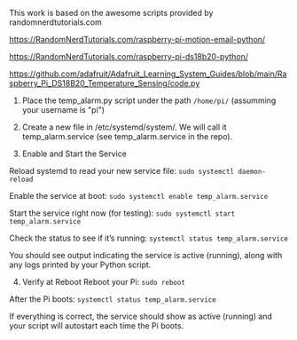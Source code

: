 This work is based on the awesome scripts provided by randomnerdtutorials.com

https://RandomNerdTutorials.com/raspberry-pi-motion-email-python/

https://RandomNerdTutorials.com/raspberry-pi-ds18b20-python/

https://github.com/adafruit/Adafruit_Learning_System_Guides/blob/main/Raspberry_Pi_DS18B20_Temperature_Sensing/code.py



1) Place the temp_alarm.py script under the path `/home/pi/` (assumming your username is "pi")

2) Create a new file in /etc/systemd/system/. We will call it temp_alarm.service (see temp_alarm.service in the repo).

3) Enable and Start the Service

Reload systemd to read your new service file:
`sudo systemctl daemon-reload`

Enable the service at boot:
`sudo systemctl enable temp_alarm.service`

Start the service right now (for testing):
`sudo systemctl start temp_alarm.service`

Check the status to see if it’s running:
`systemctl status temp_alarm.service`

You should see output indicating the service is active (running), along with any logs printed by your Python script.


4) Verify at Reboot
Reboot your Pi:
`sudo reboot`

After the Pi boots:
`systemctl status temp_alarm.service`

If everything is correct, the service should show as active (running) and your script will autostart each time the Pi boots.
